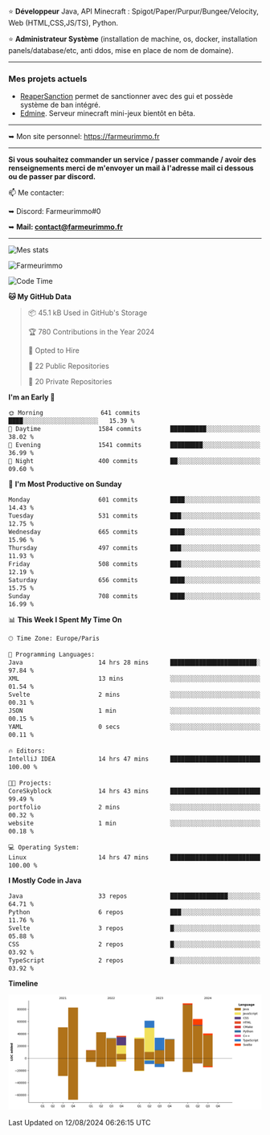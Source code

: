 ⭐ **Développeur** Java, API Minecraft : Spigot/Paper/Purpur/Bungee/Velocity, Web (HTML,CSS,JS/TS), Python.

⭐ **Administrateur Système** (installation de machine, os, docker, installation panels/database/etc, anti ddos, mise en place de nom de domaine).

---

### Mes projets actuels
- [ReaperSanction](https://www.spigotmc.org/resources/reapersanction.89580/) permet de sanctionner avec des gui et possède système de ban intégré.
- [Edmine](https://edmine.net). Serveur minecraft mini-jeux bientôt en bêta.

---

➥ Mon site personnel: https://farmeurimmo.fr

---

**Si vous souhaitez commander un service / passer commande / avoir des renseignements merci de m'envoyer un mail à l'adresse mail ci dessous ou de passer par discord.**

📫 Me contacter:
 
   ➥ Discord: Farmeurimmo#0
   
   ➥ **Mail: contact@farmeurimmo.fr**

---

![Mes stats](https://github-readme-stats.farmeurimmo.fr/api?username=Farmeurimmo&count_private=true&show_icons=true&theme=radical)

<img src="https://komarev.com/ghpvc/?username=Farmeurimmo" alt="Farmeurimmo" />

<!--START_SECTION:waka-->
![Code Time](http://img.shields.io/badge/Code%20Time-1%2C474%20hrs%2010%20mins-blue)

**🐱 My GitHub Data** 

> 📦 45.1 kB Used in GitHub's Storage 
 > 
> 🏆 780 Contributions in the Year 2024
 > 
> 💼 Opted to Hire
 > 
> 📜 22 Public Repositories 
 > 
> 🔑 20 Private Repositories 
 > 
**I'm an Early 🐤** 

```text
🌞 Morning                641 commits         ████░░░░░░░░░░░░░░░░░░░░░   15.39 % 
🌆 Daytime                1584 commits        ██████████░░░░░░░░░░░░░░░   38.02 % 
🌃 Evening                1541 commits        █████████░░░░░░░░░░░░░░░░   36.99 % 
🌙 Night                  400 commits         ██░░░░░░░░░░░░░░░░░░░░░░░   09.60 % 
```
📅 **I'm Most Productive on Sunday** 

```text
Monday                   601 commits         ████░░░░░░░░░░░░░░░░░░░░░   14.43 % 
Tuesday                  531 commits         ███░░░░░░░░░░░░░░░░░░░░░░   12.75 % 
Wednesday                665 commits         ████░░░░░░░░░░░░░░░░░░░░░   15.96 % 
Thursday                 497 commits         ███░░░░░░░░░░░░░░░░░░░░░░   11.93 % 
Friday                   508 commits         ███░░░░░░░░░░░░░░░░░░░░░░   12.19 % 
Saturday                 656 commits         ████░░░░░░░░░░░░░░░░░░░░░   15.75 % 
Sunday                   708 commits         ████░░░░░░░░░░░░░░░░░░░░░   16.99 % 
```


📊 **This Week I Spent My Time On** 

```text
🕑︎ Time Zone: Europe/Paris

💬 Programming Languages: 
Java                     14 hrs 28 mins      ████████████████████████░   97.84 % 
XML                      13 mins             ░░░░░░░░░░░░░░░░░░░░░░░░░   01.54 % 
Svelte                   2 mins              ░░░░░░░░░░░░░░░░░░░░░░░░░   00.31 % 
JSON                     1 min               ░░░░░░░░░░░░░░░░░░░░░░░░░   00.15 % 
YAML                     0 secs              ░░░░░░░░░░░░░░░░░░░░░░░░░   00.11 % 

🔥 Editors: 
IntelliJ IDEA            14 hrs 47 mins      █████████████████████████   100.00 % 

🐱‍💻 Projects: 
CoreSkyblock             14 hrs 43 mins      █████████████████████████   99.49 % 
portfolio                2 mins              ░░░░░░░░░░░░░░░░░░░░░░░░░   00.32 % 
website                  1 min               ░░░░░░░░░░░░░░░░░░░░░░░░░   00.18 % 

💻 Operating System: 
Linux                    14 hrs 47 mins      █████████████████████████   100.00 % 
```

**I Mostly Code in Java** 

```text
Java                     33 repos            ████████████████░░░░░░░░░   64.71 % 
Python                   6 repos             ███░░░░░░░░░░░░░░░░░░░░░░   11.76 % 
Svelte                   3 repos             █░░░░░░░░░░░░░░░░░░░░░░░░   05.88 % 
CSS                      2 repos             █░░░░░░░░░░░░░░░░░░░░░░░░   03.92 % 
TypeScript               2 repos             █░░░░░░░░░░░░░░░░░░░░░░░░   03.92 % 
```



**Timeline**

![Lines of Code chart](https://raw.githubusercontent.com/Farmeurimmo/Farmeurimmo/main/assets/bar_graph.png)


 Last Updated on 12/08/2024 06:26:15 UTC
<!--END_SECTION:waka-->
